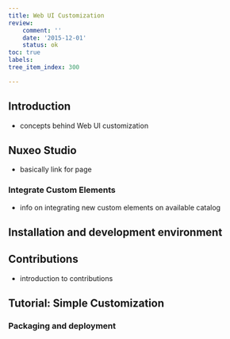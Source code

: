 ```yaml
---
title: Web UI Customization
review:
    comment: ''
    date: '2015-12-01'
    status: ok
toc: true
labels:
tree_item_index: 300

---
```

## Introduction

- concepts behind Web UI customization

## Nuxeo Studio

- basically link for page

### Integrate Custom Elements

- info on integrating new custom elements on available catalog

## Installation and development environment


## Contributions

- introduction to contributions

## Tutorial: Simple Customization

### Packaging and deployment
